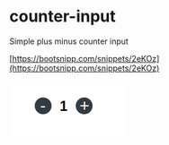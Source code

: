 # counter-input
Simple plus minus counter input

[https://bootsnipp.com/snippets/2eKOz](https://bootsnipp.com/snippets/2eKOz)

![alt text](https://raw.githubusercontent.com/GeorgeT01/counter-input/master/Screenshot%20from%202019-10-02%2012-30-38.png)

